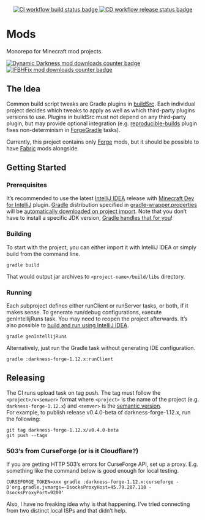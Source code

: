 <p align=center>
    <a title="CI workflow" href="https://github.com/yamporg/mods/actions/workflows/main.yaml">
        <img src="https://img.shields.io/github/workflow/status/yamporg/mods/CI?style=for-the-badge&logo=github" alt="CI workflow build status badge">
    </a>
    <a title="CD workflow" href="https://github.com/yamporg/mods/actions/workflows/release.yaml">
        <img src="https://img.shields.io/github/workflow/status/yamporg/mods/CD?style=for-the-badge&label=release&logo=github" alt="CD workflow release status badge">
    </a>
</p>

# Mods

Monorepo for Minecraft mod projects.

<p>
    <a title="Dynamic Darkness mod" href="https://www.curseforge.com/minecraft/mc-mods/dynamic-darkness">
        <img src="http://cf.way2muchnoise.eu/full_dynamic-darkness_Darkness%20%7C_downloads.svg?badge_style=for_the_badge" alt="Dynamic Darkness mod downloads counter badge">
    </a>
    <br>
    <a title="IFBHFix mod" href="https://www.curseforge.com/minecraft/mc-mods/ifbhfix">
        <img src="http://cf.way2muchnoise.eu/full_ifbhfix_IFBHFix%20%7C_downloads.svg?badge_style=for_the_badge" alt="IFBHFix mod downloads counter badge">
    </a>
</p>

## The Idea

Common build script tweaks are Gradle plugins in [buildSrc](buildSrc). Each individual project decides which tweaks to apply as well as which third-party plugins versions to use. Plugins in buildSrc must not depend on any third-party plugin, but may provide optional integration (e.g. [reproducible-builds](buildSrc/src/main/kotlin/io/github/yamporg/gradle/ReproducibleBuildsPlugin.kt) plugin fixes non-determinism in [ForgeGradle](https://github.com/MinecraftForge/ForgeGradle) tasks).

Currently, this project contains only [Forge](https://github.com/MinecraftForge/MinecraftForge) mods, but it should be possible to have [Fabric](https://fabricmc.net) mods alongside.

## Getting Started

### Prerequisites

It’s recommended to use the latest [IntelliJ IDEA](https://jetbrains.com/idea) release with [Minecraft Dev for IntelliJ](https://minecraftdev.org) plugin. [Gradle](https://gradle.org) distribution specified in [gradle-wrapper.properties](gradle/wrapper/gradle-wrapper.properties) will be [automatically downloaded on project import](https://jetbrains.com/help/idea/gradle.html#604e9f91). Note that you don’t have to install a specific JDK version, [Gradle handles that for you](https://blog.gradle.org/java-toolchains)!

### Building

To start with the project, you can either import it with IntelliJ IDEA or simply build from the command line.
```
gradle build
```
That would output jar archives to `<project-name>/build/libs` directory.

### Running

Each subproject defines either runClient or runServer tasks, or both, if it makes sense. To generate run/debug configurations, execute genIntellijRuns task. You may need to reopen the project afterwards. It’s also possible to [build and run using IntelliJ IDEA](https://gist.github.com/quat1024/8bf436c85e5c140d27d49a7dc6c09982).
```
gradle genIntellijRuns
```

Alternatively, just run the Gradle task without generating IDE configuration.
```
gradle :darkness-forge-1.12.x:runClient
```

## Releasing

The CI runs upload task on tag push. The tag must follow the `<project>/v<semver>` format where `<project>` is the name of the project (e.g. `darkness-forge-1.12.x`) and `<semver>` is the [semantic version](https://semver.org).  
For example, to publish release v0.4.0-beta of darkness-forge-1.12.x, run the following:
```
git tag darkness-forge-1.12.x/v0.4.0-beta
git push --tags
```

### 503’s from CurseForge (or is it Cloudflare?)

If you are getting HTTP 503’s errors for CurseForge API, set up a proxy. E.g. something like the command below is good enough for local testing.
```
CURSEFORGE_TOKEN=xxx gradle :darkness-forge-1.12.x:curseforge -D'org.gradle.jvmargs=-DsocksProxyHost=45.79.207.110 -DsocksProxyPort=9200'
```
Also, I have no freaking idea why is that happening. I’ve tried connecting from two distinct local ISPs and that didn’t help.

